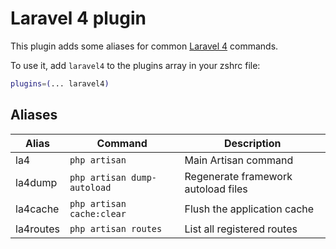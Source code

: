 # Laravel 4 plugin

This plugin adds some aliases for common [Laravel 4](https://laravel.com/docs/4.2) commands.

To use it, add `laravel4` to the plugins array in your zshrc file:

```zsh
plugins=(... laravel4)
```

## Aliases

| Alias     | Command                     | Description                         |
| --------- | --------------------------- | ----------------------------------- |
| la4       | `php artisan`               | Main Artisan command                |
| la4dump   | `php artisan dump-autoload` | Regenerate framework autoload files |
| la4cache  | `php artisan cache:clear`   | Flush the application cache         |
| la4routes | `php artisan routes`        | List all registered routes          |
